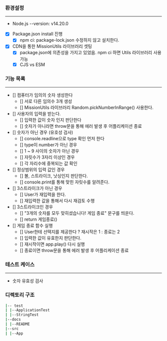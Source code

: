 ### 환경설정

---

- Node.js --version: v14.20.0
- [x] Package.json install 진행
  - [x] npm ci: package-lock.json 수정하지 않고 설치한다.
- [x] CDN을 통한 MissionUtils 라이브러리 셋팅
  - [x] package.json에 의존성을 가지고 있었음. npm ci 하면 Utils 라이브러리 사용 가능
  - [x] CJS vs ESM

### 기능 목록

---

- [] 컴퓨터가 임의의 숫자 생성한다
  - [] 서로 다른 임의수 3개 생성
  - [] MissionUtils 라이브러리 Random.pickNumberInRange() 사용한다.
- [] 사용자의 입력을 받는다.
  - [] 입력한 값이 숫자 인지 판단한다
  - [] 숫자가 아니라면 throw문을 통해 에러 발생 후 어플리케이션 종료
- [] 숫자가 아닌 경우 (유호성 검사)
  - [] console.readline으로 type 확인 먼저 한다
  - [] type이 number가 아닌 경우
  - [] 1 ~ 9 사이의 숫자가 아닌 경우
  - [] 자릿수가 3자리 이상인 경우
  - [] 각 자리수에 중복되는 값 확인
- [] 정상범위의 입력 값인 경우
  - [] 볼, 스트라이크, 낫싱인지 판단한다.
  - [] console.print를 통해 맞힌 자릿수를 알려준다.
- [] 3스트라이크가 아닌 경우
  - [] User가 재입력을 한다.
  - [] 재입력한 값을 통해서 다시 재검토 수행
- [] 3스트라이크인 경우
  - [] "3개의 숫자를 모두 맞히셨습니다! 게임 종료" 문구를 띄운다.
  - [] return 게임종료()
- [] 게임 종료 함수 실행
  - [] User한테 선택지를 제공한다 ? 재시작은 1 : 종료는 2
  - [] 입력한 값이 유효한지 판단한다.
  - [] 재시작이면 app.play() 다시 실행
  - [] 종료이면 throw문을 통해 에러 발생 후 어플리케이션 종료

### 테스트 케이스

---

- 숫자 유효성 검사

### 디렉토리 구조

```bash
|-- test
| |--ApplicationTest
| |--StringTest
|--docs
| |--README
|--src
| |--App
```
